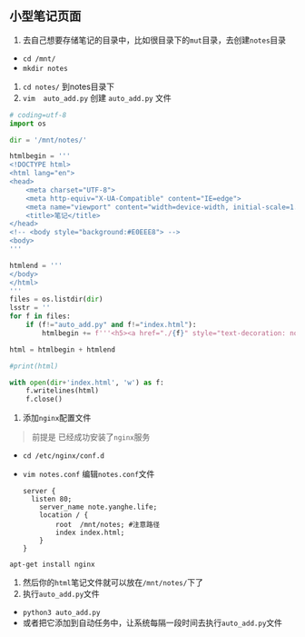 ## 小型笔记页面

1. 去自己想要存储笔记的目录中，比如很目录下的`mut`目录，去创建`notes`目录

- `cd /mnt/`
- `mkdir notes`

1. `cd notes/` 到notes目录下
2. `vim  auto_add.py` 创建 `auto_add.py` 文件

```Python
# coding=utf-8                                                                                                                                              
import os

dir = '/mnt/notes/'

htmlbegin = '''
<!DOCTYPE html>
<html lang="en">
<head>
    <meta charset="UTF-8">
    <meta http-equiv="X-UA-Compatible" content="IE=edge">
    <meta name="viewport" content="width=device-width, initial-scale=1.0">
    <title>笔记</title>
</head>
<!-- <body style="background:#E0EEE8"> -->
<body>
'''

htmlend = '''
</body>
</html>
'''
files = os.listdir(dir)
lsstr = ''
for f in files:
    if (f!="auto_add.py" and f!="index.html"):
        htmlbegin += f'''<h5><a href="./{f}" style="text-decoration: none" target="_blank">{f}</a></h4>'''

html = htmlbegin + htmlend

#print(html)

with open(dir+'index.html', 'w') as f:
    f.writelines(html)
    f.close()
```

1. 添加`nginx`配置文件

> 前提是 已经成功安装了`nginx`服务

- `cd /etc/nginx/conf.d`

- `vim notes.conf` 编辑`notes.conf`文件

  ```shell
  server {
  	listen 80;
      server_name note.yanghe.life;
      location / {
          root  /mnt/notes;	#注意路径
          index index.html;
      }
  }
  ```

```
apt-get install nginx
```

1. 然后你的`html`笔记文件就可以放在`/mnt/notes/`下了
2. 执行`auto_add.py`文件

- `python3 auto_add.py`
- 或者把它添加到自动任务中，让系统每隔一段时间去执行`auto_add.py`文件